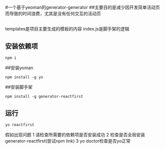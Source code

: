#一个基于yeoman的generator-generator
##主要目的是减少因开发简单活动页而导致的时间浪费，尤其是没有任何交互的活动页

##
templates是项目主要生成的模板的内容
index.js是脚手架的逻辑
## 安装依赖项
```
npm i 
```
##安装yoman
```
npm install -g yo
```
##安装脚手架
```
npm install -g generator-reactfirst
```
## 运行
```
yo reactfirst
```
假如出现问题
1 请检查所需要的依赖项是否安装成功
2 检查是否全局安装generator-reactfirst(尝试npm link)
3 yo doctor检查是否yo正常